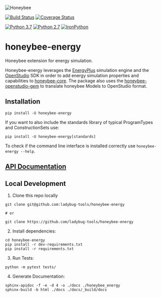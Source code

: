 ![Honeybee](http://www.ladybug.tools/assets/img/honeybee.png)

[![Build Status](https://github.com/ladybug-tools/honeybee-energy/workflows/CI/badge.svg)](https://github.com/ladybug-tools/honeybee-energy/actions)
[![Coverage Status](https://coveralls.io/repos/github/ladybug-tools/honeybee-energy/badge.svg?branch=master)](https://coveralls.io/github/ladybug-tools/honeybee-energy)

[![Python 3.7](https://img.shields.io/badge/python-3.7-blue.svg)](https://www.python.org/downloads/release/python-370/) [![Python 2.7](https://img.shields.io/badge/python-2.7-green.svg)](https://www.python.org/downloads/release/python-270/) [![IronPython](https://img.shields.io/badge/ironpython-2.7-red.svg)](https://github.com/IronLanguages/ironpython2/releases/tag/ipy-2.7.8/)

# honeybee-energy

Honeybee extension for energy simulation.

Honeybee-energy leverages the [EnergyPlus](https://github.com/NREL/EnergyPlus)
simulation engine and the [OpenStudio](https://github.com/NREL/OpenStudio)
SDK in order to add energy simulation properties and capabilities to
[honeybee-core](https://github.com/ladybug-tools/honeybee-core). The package also
uses the [honeybee-openstudio-gem](https://github.com/ladybug-tools/honeybee-openstudio-gem)
to translate honeybee Models to OpenStudio format.

## Installation

`pip install -U honeybee-energy`

If you want to also include the standards library of typical ProgramTypes and
ConstructionSets use:

`pip install -U honeybee-energy[standards]`

To check if the command line interface is installed correctly use `honeybee-energy --help`.

## [API Documentation](http://ladybug-tools.github.io/honeybee-energy/docs)

## Local Development

1. Clone this repo locally
```console
git clone git@github.com:ladybug-tools/honeybee-energy

# or

git clone https://github.com/ladybug-tools/honeybee-energy
```
2. Install dependencies:
```console
cd honeybee-energy
pip install -r dev-requirements.txt
pip install -r requirements.txt
```

3. Run Tests:
```console
python -m pytest tests/
```

4. Generate Documentation:
```console
sphinx-apidoc -f -e -d 4 -o ./docs ./honeybee_energy
sphinx-build -b html ./docs ./docs/_build/docs
```
